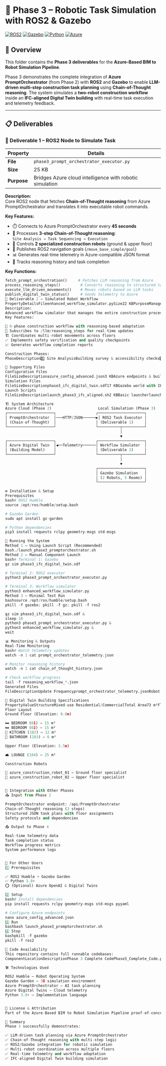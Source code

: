 # 🤖 Phase 3 – Robotic Task Simulation with ROS2 & Gazebo

[![ROS2](https://img.shields.io/badge/ROS2-Humble-22314E?logo=ros)](https://docs.ros.org/)
[![Gazebo](https://img.shields.io/badge/Gazebo-Garden-orange)](https://gazebosim.org/)
[![Python](https://img.shields.io/badge/Python-3.8+-3776AB?logo=python)](https://www.python.org/)
[![Azure](https://img.shields.io/badge/Azure-Integrated-0078D4?logo=microsoft-azure)](https://azure.microsoft.com/)

## 📌 Overview

This folder contains the **Phase 3 deliverables** for the **Azure-Based BIM to Robot Simulation Pipeline**.

Phase 3 demonstrates the complete integration of **Azure PromptOrchestrator** (from Phase 2) with **ROS2** and **Gazebo** to enable **LLM-driven multi-step construction task planning** using **Chain-of-Thought reasoning**. The system simulates a **two-robot construction workflow** inside an **IFC-aligned Digital Twin building** with real-time task execution and telemetry feedback.

---

## 📋 Deliverables

### **🔹 Deliverable 1 – ROS2 Node to Simulate Task**

| Property | Details |
|----------|---------|
| **File** | `phase3_prompt_orchestrator_executor.py` |
| **Size** | 25 KB |
| **Purpose** | Bridges Azure cloud intelligence with robotic simulation |

**Description:**  
Core ROS2 node that fetches **Chain-of-Thought reasoning** from Azure PromptOrchestrator and translates it into executable robot commands.

**Key Features:**
- ⏱️ Connects to Azure PromptOrchestrator every **45 seconds**
- 🧠 Processes **3-step Chain-of-Thought reasoning**:  
  `Site Analysis → Task Sequencing → Execution`
- 🤖 Controls **2 specialized construction robots** (ground & upper floor)
- 📡 Publishes ROS2 navigation goals (`/move_base_simple/goal`)
- 📊 Generates real-time telemetry in Azure-compatible JSON format
- 📝 Tracks reasoning history and task completion

**Key Functions:**
```python
fetch_prompt_orchestration()     # Fetches LLM reasoning from Azure
process_reasoning_steps()         # Converts reasoning to structured tasks
execute_llm_driven_movements()    # Moves robots based on LLM tasks
publish_digital_twin_status()     # Sends telemetry to Azure
🔹 Deliverable 2 – Simulated Robot Workflow
PropertyDetailsFileenhanced_workflow_simulator.pySize22 KBPurposeManages 6-phase adaptive construction workflow
Description:
Advanced workflow simulator that manages the entire construction process through adaptive phases, responding dynamically to LLM reasoning updates.
Key Features:

🔄 6-phase construction workflow with reasoning-based adaptation
📡 Subscribes to /llm/reasoning_steps for real-time updates
🏗️ Coordinates multi-robot movements across floors
✅ Implements safety verification and quality checkpoints
📈 Generates workflow completion reports

Construction Phases:
PhaseDescription1️⃣ Site AnalysisBuilding survey & accessibility checks2️⃣ Foundation PreparationExcavation & marking3️⃣ Structural AssemblyColumns, beams, walls4️⃣ Upper Floor ConstructionSecond floor parallel execution5️⃣ Systems IntegrationMEP installation6️⃣ Quality FinishingFinal inspection & certification

📂 Supporting Files
Configuration Files
FileSizeDescriptionazure_config_advanced.json3 KBAzure endpoints & building specschain_of_thought_history.json189 KBLogged LLM reasoning stepsprompt_orchestrator_telemetry.json2 KBReal-time telemetryphase3_promptorchestrator_compliance.json1 KBCompliance results
Simulation Files
FileSizeDescriptionphase3_ifc_digital_twin.sdf17 KBGazebo world with IFC buildingphase3_advanced_task_executor.py15 KBAlternative executorverify_phase3_promptorchestrator.py9 KBCompliance checker
Launch Scripts
FileSizeDescriptionlaunch_phase3_ifc_aligned.sh2 KBBasic launcherlaunch_phase3_promptorchestrator.sh5 KBFull system launcher

🏗️ System Architecture
Azure Cloud (Phase 2)                     Local Simulation (Phase 3)
┌─────────────────────┐                  ┌─────────────────────┐
│ PromptOrchestrator  │───HTTP/JSON──────▶│ ROS2 Task Executor │
│ (Chain-of-Thought)  │                  │ (Deliverable 1)     │
└─────────────────────┘                  └──────────┬──────────┘
                                                    │
                                                    ▼
┌─────────────────────┐                  ┌─────────────────────┐
│ Azure Digital Twin  │◀──Telemetry──────│ Workflow Simulator  │
│ (Building Model)    │                  │ (Deliverable 2)     │
└─────────────────────┘                  └──────────┬──────────┘
                                                    │
                                                    ▼
                                         ┌─────────────────────┐
                                         │ Gazebo Simulation   │
                                         │ (2 Robots, 5 Rooms) │
                                         └─────────────────────┘

⚙️ Installation & Setup
Prerequisites
bash# ROS2 Humble
source /opt/ros/humble/setup.bash

# Gazebo Garden
sudo apt install gz-garden

# Python dependencies
pip3 install requests rclpy geometry-msgs std-msgs

🚀 Running the System
Method 1 – Using Launch Script (Recommended)
bash./launch_phase3_promptorchestrator.sh
Method 2 – Manual Component Launch
bash# Terminal 1: Gazebo
gz sim phase3_ifc_digital_twin.sdf

# Terminal 2: ROS2 executor
python3 phase3_prompt_orchestrator_executor.py

# Terminal 3: Workflow simulator
python3 enhanced_workflow_simulator.py
Method 3 – Minimal Test Run
bashsource /opt/ros/humble/setup.bash
pkill -f gazebo; pkill -f gz; pkill -f ros2

gz sim phase3_ifc_digital_twin.sdf &
sleep 10
python3 phase3_prompt_orchestrator_executor.py &
python3 enhanced_workflow_simulator.py &
wait

📊 Monitoring & Outputs
Real-Time Monitoring
bash# Watch telemetry updates
watch -n 1 cat prompt_orchestrator_telemetry.json

# Monitor reasoning history
watch -n 1 cat chain_of_thought_history.json

# Check workflow progress
tail -f reasoning_workflow_*.json
Generated Files
FileDescriptionUpdate Frequencyprompt_orchestrator_telemetry.jsonRobot positions & task statusEvery 10schain_of_thought_history.jsonLLM reasoning stepsEvery 45sreasoning_workflow_*.jsonWorkflow reportsPer workflowphase3_promptorchestrator_completion.jsonFinal reportOn completion

🏢 Digital Twin Building Specifications
PropertyValueStructureMixed-use Residential/CommercialTotal Area73 m²Floors2 (Ground + Upper)Total Spaces5
Floor Layout
Ground Floor (Elevation: 0.0m)

🛏️ BEDROOM (01) – 15 m²
🛏️ BEDROOM (02) – 15 m²
🍳 KITCHEN (102) – 12 m²
🚿 BATHROOM (103) – 6 m²

Upper Floor (Elevation: 3.5m)

🛋️ LOUNGE (104) – 25 m²

Construction Robots

🔵 azure_construction_robot_01 – Ground floor specialist
🔴 azure_construction_robot_02 – Upper floor specialist


🔗 Integration with Other Phases
📥 Input from Phase 2

PromptOrchestrator endpoint: /api/PromptOrchestrator
Chain-of-Thought reasoning (3 steps)
Structured JSON task plans with floor assignments
Safety protocols and dependencies

📤 Output to Phase 4

Real-time telemetry data
Task completion status
Workflow progress metrics
System performance logs


👥 For Other Users
1️⃣ Prerequisites

✅ ROS2 Humble + Gazebo Garden
✅ Python 3.8+
⭕ (Optional) Azure OpenAI & Digital Twins

2️⃣ Setup
bash# Install dependencies
pip install requests rclpy geometry-msgs std-msgs pyyaml

# Configure Azure endpoints
nano azure_config_advanced.json
3️⃣ Run
bashbash launch_phase3_promptorchestrator.sh
4️⃣ Stop
bashpkill -f gazebo
pkill -f ros2

📌 Code Availability
This repository contains full runnable codebases:
ComponentLocationDescriptionPhase 3 Complete CodePhase3_Complete_Code.pyCreates and runs the full simulationIndividual ScriptsPhase 3 folderEach component can be run independently

🛠️ Technologies Used

ROS2 Humble – Robot Operating System
Gazebo Garden – 3D simulation environment
Azure PromptOrchestrator – AI task planning
Azure Digital Twins – Cloud telemetry
Python 3.8+ – Implementation language


📝 License & Attribution
Part of the Azure-Based BIM to Robot Simulation Pipeline proof-of-concept.

🎯 Summary
Phase 3 successfully demonstrates:

✅ LLM-driven task planning via Azure PromptOrchestrator
✅ Chain-of-Thought reasoning with multi-step logic
✅ ROS2/Gazebo integration for robotic simulation
✅ Multi-robot coordination across multiple floors
✅ Real-time telemetry and workflow adaptation
✅ IFC-aligned Digital Twin building simulation
